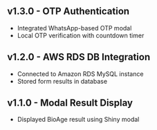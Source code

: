 ## v1.3.0 - OTP Authentication
- Integrated WhatsApp-based OTP modal
- Local OTP verification with countdown timer

## v1.2.0 - AWS RDS DB Integration
- Connected to Amazon RDS MySQL instance
- Stored form results in database

## v1.1.0 - Modal Result Display
- Displayed BioAge result using Shiny modal

